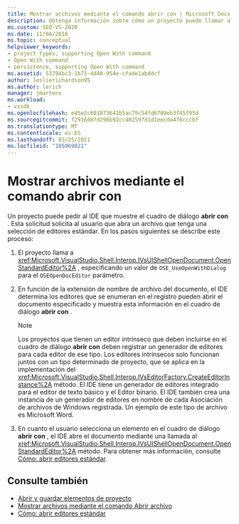 ```yaml
---
title: Mostrar archivos mediante el comando abrir con | Microsoft Docs
description: Obtenga información sobre cómo un proyecto puede llamar al comando abrir con del entorno de desarrollo integrado (IDE) de Visual Studio para mostrar archivos.
ms.custom: SEO-VS-2020
ms.date: 11/04/2016
ms.topic: conceptual
helpviewer_keywords:
- project types, supporting Open With command
- Open With command
- persistence, supporting Open With command
ms.assetid: 53794bc3-1b73-4d40-954e-cfade1abddcf
author: leslierichardson95
ms.author: lerich
manager: jmartens
ms.workload:
- vssdk
ms.openlocfilehash: e45e2c601873641b5ac79c54fd6709eb3f45f95d
ms.sourcegitcommit: f2916d8fd296b92cc402597d1d1eecda4f6cccbf
ms.translationtype: MT
ms.contentlocale: es-ES
ms.lasthandoff: 03/25/2021
ms.locfileid: "105069821"
---
```

# <a name="display-files-by-using-the-open-with-command"></a>Mostrar archivos mediante el comando abrir con
Un proyecto puede pedir al IDE que muestre el cuadro de diálogo **abrir con** . Esta solicitud solicita al usuario que abra un archivo que tenga una selección de editores estándar. En los pasos siguientes se describe este proceso:

1. El proyecto llama a <xref:Microsoft.VisualStudio.Shell.Interop.IVsUIShellOpenDocument.OpenStandardEditor%2A> , especificando un valor de `OSE_UseOpenWithDialog` para el `OSEOpenDocEditor` parámetro.

2. En función de la extensión de nombre de archivo del documento, el IDE determina los editores que se enumeran en el registro pueden abrir el documento especificado y muestra esta información en el cuadro de diálogo **abrir con** .

    > [!NOTE]
    > Los proyectos que tienen un editor intrínseco que deben incluirse en el cuadro de diálogo **abrir con** deben registrar un generador de editores para cada editor de ese tipo. Los editores intrínsecos solo funcionan juntos con un tipo determinado de proyecto, que se aplica en la implementación del <xref:Microsoft.VisualStudio.Shell.Interop.IVsEditorFactory.CreateEditorInstance%2A> método. El IDE tiene un generador de editores integrado para el editor de texto básico y el Editor binario. El IDE también crea una instancia de un generador de editores en nombre de cada Asociación de archivos de Windows registrada. Un ejemplo de este tipo de archivo es Microsoft Word.

3. En cuanto el usuario selecciona un elemento en el cuadro de diálogo **abrir con** , el IDE abre el documento mediante una llamada al <xref:Microsoft.VisualStudio.Shell.Interop.IVsUIShellOpenDocument.OpenStandardEditor%2A> método. Para obtener más información, consulte [Cómo: abrir editores estándar](../../extensibility/how-to-open-standard-editors.md).

## <a name="see-also"></a>Consulte también
- [Abrir y guardar elementos de proyecto](../../extensibility/internals/opening-and-saving-project-items.md)
- [Mostrar archivos mediante el comando Abrir archivo](../../extensibility/internals/displaying-files-by-using-the-open-file-command.md)
- [Cómo: abrir editores estándar](../../extensibility/how-to-open-standard-editors.md)
